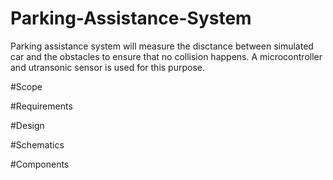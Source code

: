 # Parking-Assistance-System
Parking assistance system will measure the disctance between simulated car and the obstacles to ensure that no collision happens. A microcontroller and utransonic sensor is used for this purpose.

#Scope

#Requirements

#Design

#Schematics

#Components
